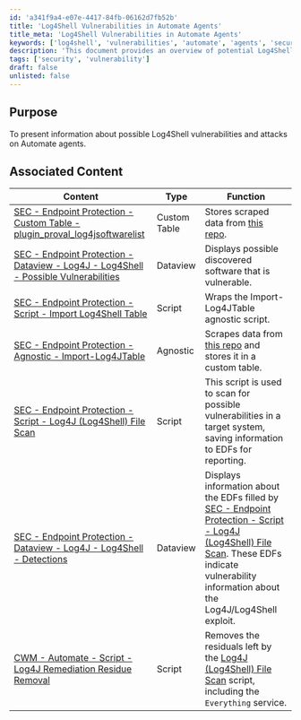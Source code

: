 ```yaml
---
id: 'a341f9a4-e07e-4417-84fb-06162d7fb52b'
title: 'Log4Shell Vulnerabilities in Automate Agents'
title_meta: 'Log4Shell Vulnerabilities in Automate Agents'
keywords: ['log4shell', 'vulnerabilities', 'automate', 'agents', 'security']
description: 'This document provides an overview of potential Log4Shell vulnerabilities and the associated risks to Automate agents. It includes links to various resources such as custom tables, dataviews, and scripts that facilitate the identification and remediation of these vulnerabilities.'
tags: ['security', 'vulnerability']
draft: false
unlisted: false
---
```


## Purpose

To present information about possible Log4Shell vulnerabilities and attacks on Automate agents.

## Associated Content

| Content                                                                                                           | Type         | Function                                                                                                           |
|-------------------------------------------------------------------------------------------------------------------|--------------|--------------------------------------------------------------------------------------------------------------------|
| [SEC - Endpoint Protection - Custom Table - plugin_proval_log4jsoftwarelist](<../cwa/tables/plugin_proval_log4jsoftwarelist.md>) | Custom Table | Stores scraped data from [this repo](https://raw.githubusercontent.com/NCSC-NL/log4shell/main/software/README.md). |
| [SEC - Endpoint Protection - Dataview - Log4J - Log4Shell - Possible Vulnerabilities](<../cwa/dataviews/Log4J - Log4Shell - Possible Vulnerabilities.md>) | Dataview    | Displays possible discovered software that is vulnerable.                                                         |
| [SEC - Endpoint Protection - Script - Import Log4Shell Table](<../cwa/scripts/Import Log4Shell Table.md>) | Script       | Wraps the Import-Log4JTable agnostic script.                                                                     |
| [SEC - Endpoint Protection - Agnostic - Import-Log4JTable](<../powershell/Import-Log4JTable.md>) | Agnostic     | Scrapes data from [this repo](https://raw.githubusercontent.com/NCSC-NL/log4shell/main/software/README.md) and stores it in a custom table. |
| [SEC - Endpoint Protection - Script - Log4J (Log4Shell) File Scan](<../cwa/scripts/Log4J (Log4Shell) File Scan.md>) | Script       | This script is used to scan for possible vulnerabilities in a target system, saving information to EDFs for reporting. |
| [SEC - Endpoint Protection - Dataview - Log4J - Log4Shell - Detections](<../cwa/dataviews/Log4J - Log4Shell - Detections.md>) | Dataview    | Displays information about the EDFs filled by [SEC - Endpoint Protection - Script - Log4J (Log4Shell) File Scan](<../cwa/scripts/Log4J (Log4Shell) File Scan.md>). These EDFs indicate vulnerability information about the Log4J/Log4Shell exploit. |
| [CWM - Automate - Script - Log4J Remediation Residue Removal](<../cwa/scripts/Log4J Remediation Residue Removal.md>) | Script       | Removes the residuals left by the [Log4J (Log4Shell) File Scan](<../cwa/scripts/Log4J (Log4Shell) File Scan.md>) script, including the `Everything` service. |
